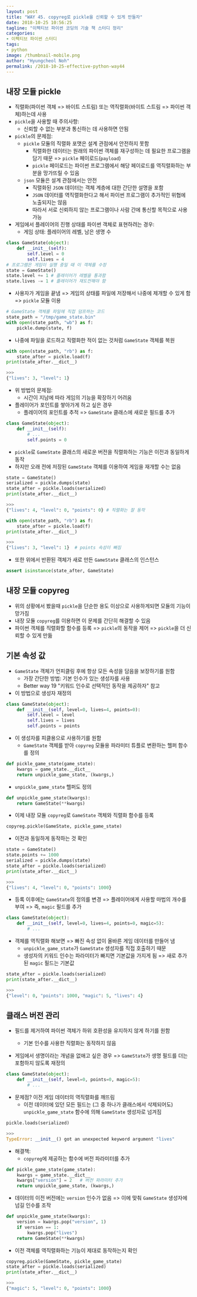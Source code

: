 ```yaml
---
layout: post
title: "WAY 45. copyreg로 pickle을 신뢰할 수 있게 만들자"
date: 2018-10-25 10:56:25
tagline: "이펙티브 파이썬 코딩의 기술 책 스터디 정리"
categories:
- 이펙티브 파이썬 스터디
tags:
- python
image: /thumbnail-mobile.png
author: "Hyungcheol Noh"
permalink: /2018-10-25-effective-python-way44
---
```


## 내장 모듈 pickle
- 직렬화(파이썬 객체 => 바이트 스트림) 또는 역직렬화(바이트 스트림 => 파이썬 객체)하는데 사용
- `pickle`을 사용할 때 주의사항:
  - 신뢰할 수 없는 부분과 통신하는 데 사용하면 안됨
- `pickle`의 문제점:
  - `pickle` 모듈의 직렬화 포맷은 설계 관점에서 안전하지 못함
    - 직렬화한 데이터는 원래의 파이썬 객체를 재구성하는 데 필요한 프로그램을 담기 때문 => `pickle` 페이로드(`payload`)
    - `pickle` 페이로드는 파이썬 프로그램에서 해당 페이로드를 역직렬화하는 부분을 망가뜨릴 수 있음
  - `json` 모듈은 설계 관점에서는 안전
    - 직렬화된 `JSON` 데이터는 객체 계층에 대한 간단한 설명을 포함
    - `JSON` 데이터를 역직렬화한다고 해서 파이썬 프로그램이 추가적인 위협에 노출되지는 않음
    - 따라서 서로 신뢰하지 않는 프로그램이나 사람 간에 통신할 목적으로 사용 가능
- 게임에서 플레이어의 진행 상태를 파이썬 객체로 표현하려는 경우:
  - 게임 상태: 플레이어의 레벨, 남은 생명 수

```python
class GameState(object):
    def __init__(self):
        self.level = 0
        self.lives = 4
# 프로그램은 게임이 실행 중일 때 이 객체를 수정
state = GameState()
state.level += 1 # 플레이어가 레벨을 통과함
state.lives -= 1 # 플레이어가 재도전해야 함
```

- 사용자가 게임을 끝냄 => 게임의 상태를 파일에 저장해서 나중에 제개할 수 있게 함 => `pickle` 모듈 이용

```python
# GameState 객체를 파일에 직접 덤프하는 코드
state_path = "/tmp/game_state.bin"
with open(state_path, "wb") as f:
    pickle.dump(state, f)
```

- 나중에 파일을 로드하고 직렬화한 적이 없는 것처럼 `GameState` 객체를 복원

```python
with open(state_path, "rb") as f:
    state_after = pickle.load(f)
print(state_after.__dict__)

>>>
{"lives": 3, "level": 1}
```

- 위 방법의 문제점:
  - 시간이 지남에 따라 게임의 기능을 확장하기 어려움
- 플레이어가 포인트를 쌓아가게 하고 싶은 경우
  - 플레이어의 포인트를 추적 => `GameState` 클래스에 새로운 필드를 추가

```python
class GameState(object):
    def __init__(self):
        # ...
        self.points = 0
```

- `pickle`로 `GameState` 클래스의 새로운 버전을 직렬화하는 기능은 이전과 동일하게 동작
- 하지만 오래 전에 저장된 `GameState` 객체를 이용하여 게임을 재개할 수는 없음

```python
state = GameState()
serialized = pickle.dumps(state)
state_after = pickle.loads(serialized)
print(state_after.__dict__)

>>>
{"lives": 4, "level": 0, "points": 0} # 직렬화는 잘 동작
```

```python
with open(state_path, "rb") as f:
    state_after = pickle.load(f)
print(state_after.__dict__)

>>>
{"lives": 3, "level": 1}  # points 속성이 빠짐
```

- 또한 위에서 반환된 객체가 새로 만든 `GameState` 클래스의 인스턴스

```python
assert isinstance(state_after, GameState)
```

## 내장 모듈 copyreg
- 위의 상황에서 봤을때 `pickle`을 단순한 용도 이상으로 사용하게되면 모듈의 기능이 망가짐
- 내장 모듈 `copyreg`를 이용하면 이 문제를 간단히 해결할 수 있음
- 파이썬 객체를 직렬화할 함수를 등록 => `pickle`의 동작을 제어 => `pickle`을 더 신뢰할 수 있게 만듦

## 기본 속성 값
- `GameState` 객체가 언피클링 후에 항상 모든 속성을 담음을 보장하기를 원함
  - 가장 간단한 방법: 기본 인수가 있는 생성자를 사용
  - Better way 19 "키워드 인수로 선택적인 동작을 제공하자" 참고
- 이 방법으로 생성자 재정의

```python
class GameState(object):
    def __init__(self, level=0, lives=4, points=0):
        self.level = level
        self.lives = lives
        self.points = points
```

- 이 생성자를 피클용으로 사용하기를 원함
  - `GameState` 객체를 받아 `copyreg` 모듈용 파라미터 튜플로 변환하는 헬퍼 함수를 정의

```python
def pickle_game_state(game_state):
    kwargs = game_state.__dict__
    return unpickle_game_state, (kwargs,)
```

- `unpickle_game_state` 헬퍼도 정의

```python
def unpickle_game_state(kwargs):
    return GameState(**kwargs)
```

- 이제 내장 모듈 `copyreg`로 `GameState` 객체와 직렬화 함수를 등록

```python
copyreg.pickle(GameState, pickle_game_state)
```

- 이전과 동일하게 동작하는 것 확인

```python
state = GameState()
state.points += 1000
serialized = pickle.dumps(state)
state_after = pickle.loads(serialized)
print(state_after.__dict__)

>>>
{"lives": 4, "level": 0, "points": 1000}
```

- 등록 이후에는 `GameState`의 정의를 변경 => 플레이어에게 사용할 마법의 개수를 부여 => 즉, `magic` 필드를 추가

```python
class GameState(object):
    def __init__(self, level=0, lives=4, points=0, magic=5):
        # ...
```

- 객체를 역직렬화 해보면 => 빠진 속성 없이 올바른 게임 데이터를 만들어 냄
  - `unpickle_game_state`가 `GameState` 생성자를 직접 호출하기 때문
  - 생성자의 키워드 인수는 파라미터가 빠지면 기본값을 가지게 됨 => 새로 추가된 `magic` 필드는 기본값

```python
state_after = pickle.loads(serialized)
print(state_after.__dict__)

>>>
{"level": 0, "points": 1000, "magic": 5, "lives": 4}
```

## 클래스 버전 관리
- 필드를 제거하여 파이썬 객체가 하위 호환성을 유지하지 않게 하기를 원함
  - 기본 인수를 사용한 직렬화는 동작하지 않음

- 게임에서 생명이라는 개념을 없애고 싶은 경우 => `GameState`가 생명 필드를 더는 포함하지 않도록 재정의

```python
class GameState(object):
    def __init__(self, level=0, points=0, magic=5):
        # ...
```

- 문제점? 이전 게임 데이터의 역직렬화를 깨뜨림
  - 이전 데이터에 있던 모든 필드는 (그 중 하나가 클래스에서 삭제되어도) `unpickle_game_state` 함수에 의해 `GameState` 생성자로 넘겨짐

```python
pickle.loads(serialized)

>>>
TypeError: __init__() got an unexpected keyword argument "lives"
```

- 해결책:
  - `copyreg`에 제공하는 함수에 버전 파라미터를 추가

```python
def pickle_game_state(game_state):
    kwargs = game_state.__dict__
    kwargs["version"] = 2   # 버전 파라미터 추가
    return unpickle_game_state, (kwargs,)
```

- 데이터의 이전 버전에는 `version` 인수가 없음 => 이에 맞춰 `GameState` 생성자에 넘길 인수를 조작

```python
def unpickle_game_state(kwargs):
    version = kwargs.pop("version", 1)
    if version == 1:
        kwargs.pop("lives")
    return GameState(**kwargs)
```

- 이전 객체를 역직렬화하는 기능이 제대로 동작하는지 확인

```python
copyreg.pickle(GameState, pickle_game_state)
state_after = pickle.loads(serialized)
print(state_after.__dict__)

>>>
{"magic": 5, "level": 0, "points": 1000}
```


